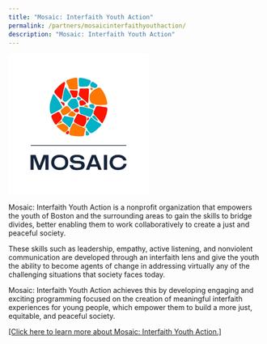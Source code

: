 ```yaml
---
title: "Mosaic: Interfaith Youth Action"
permalink: /partners/mosaicinterfaithyouthaction/
description: "Mosaic: Interfaith Youth Action"
---
```

<img src="/images/Partner's%20Logo/mosaic-interfaith-logo.jpg" style="width:55%">

Mosaic: Interfaith Youth Action is a nonprofit organization that empowers the youth of Boston and the surrounding areas to gain the skills to bridge divides, better enabling them to work collaboratively to create a just and peaceful society. 

These skills such as leadership, empathy, active listening, and nonviolent communication are developed through an interfaith lens and give the youth the ability to become agents of change in addressing virtually any of the challenging situations that society faces today.

Mosaic: Interfaith Youth Action achieves this by developing engaging and exciting programming focused on the creation of meaningful interfaith experiences for young people, which empower them to build a more just, equitable, and peaceful society.

<a href="https://mosaicaction.org/" target="_blank">[Click here to learn more about Mosaic: Interfaith Youth Action.]</a>